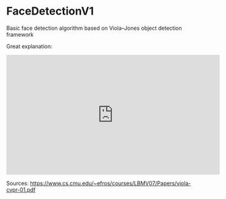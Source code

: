 # FaceDetectionV1
Basic face detection algorithm based on Viola–Jones object detection framework


Great explanation:
<iframe width="560" height="315" src="https://www.youtube.com/embed/uEJ71VlUmMQ" frameborder="0" allow="accelerometer; autoplay; encrypted-media; gyroscope; picture-in-picture" allowfullscreen></iframe>


Sources:
https://www.cs.cmu.edu/~efros/courses/LBMV07/Papers/viola-cvpr-01.pdf
